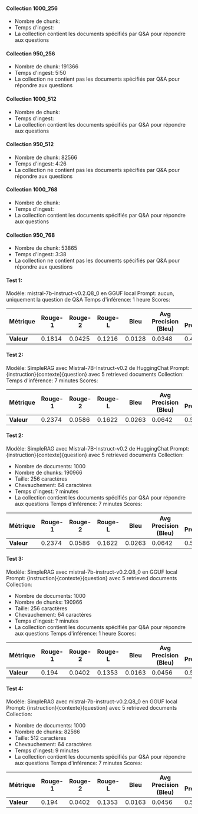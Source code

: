 #### Collection 1000_256
- Nombre de chunk: 
- Temps d'ingest:
- La collection contient les documents spécifiés par Q&A pour répondre aux questions
#### Collection 950_256
- Nombre de chunk: 191366
- Temps d'ingest: 5:50
- La collection ne contient pas les documents spécifiés par Q&A pour répondre aux questions

#### Collection 1000_512
- Nombre de chunk: 
- Temps d'ingest:
- La collection contient les documents spécifiés par Q&A pour répondre aux questions
#### Collection 950_512
- Nombre de chunk: 82566
- Temps d'ingest: 4:26
- La collection ne contient pas les documents spécifiés par Q&A pour répondre aux questions

#### Collection 1000_768
- Nombre de chunk: 
- Temps d'ingest: 
- La collection contient les documents spécifiés par Q&A pour répondre aux questions
#### Collection 950_768
- Nombre de chunk: 53865
- Temps d'ingest: 3:38
- La collection ne contient pas les documents spécifiés par Q&A pour répondre aux questions


#### Test 1: 
Modèle: mistral-7b-instruct-v0.2.Q8_0 en GGUF local
Prompt: aucun, uniquement la question de Q&A
Temps d'inférence: 1 heure
Scores: 

| Métrique          | Rouge-1 | Rouge-2 | Rouge-L | Bleu   | Avg Precision (Bleu) | Avg Precision | Avg Recall | Avg F1 |
|-------------------|---------|---------|---------|--------|----------------------|---------------|------------|--------|
| **Valeur**        | 0.1814  | 0.0425  | 0.1216  | 0.0128 | 0.0348               | 0.4667        | 0.6041     | 0.5241 |



#### Test 2: 
Modèle: SimpleRAG avec Mistral-7B-Instruct-v0.2 de HuggingChat
Prompt: {instruction}{contexte}{question} avec 5 retrieved documents
Collection: 
Temps d'inférence: 7 minutes
Scores:

| Métrique          | Rouge-1 | Rouge-2 | Rouge-L | Bleu   | Avg Precision (Bleu) | Avg Precision | Avg Recall | Avg F1 |
|-------------------|---------|---------|---------|--------|----------------------|---------------|------------|--------|
| **Valeur**        | 0.2374  | 0.0586  | 0.1622  | 0.0263 | 0.0642               | 0.5559        | 0.6204     | 0.5853 | 

#### Test 2: 
Modèle: SimpleRAG avec Mistral-7B-Instruct-v0.2 de HuggingChat
Prompt: {instruction}{contexte}{question} avec 5 retrieved documents
Collection: 
- Nombre de documents: 1000
- Nombre de chunks: 190966
- Taille: 256 caractères
- Chevauchement: 64 caractères
- Temps d'ingest: ? minutes
- La collection contient les documents spécifiés par Q&A pour répondre aux questions
Temps d'inférence: 7 minutes
Scores:

| Métrique          | Rouge-1 | Rouge-2 | Rouge-L | Bleu   | Avg Precision (Bleu) | Avg Precision | Avg Recall | Avg F1 |
|-------------------|---------|---------|---------|--------|----------------------|---------------|------------|--------|
| **Valeur**        | 0.2374  | 0.0586  | 0.1622  | 0.0263 | 0.0642               | 0.5559        | 0.6204     | 0.5853 | 


#### Test 3: 
Modèle: SimpleRAG avec mistral-7b-instruct-v0.2.Q8_0 en GGUF local
Prompt: {instruction}{contexte}{question} avec 5 retrieved documents
Collection: 
- Nombre de documents: 1000
- Nombre de chunks: 190966
- Taille: 256 caractères
- Chevauchement: 64 caractères
- Temps d'ingest: ? minutes
- La collection contient les documents spécifiés par Q&A pour répondre aux questions
Temps d'inférence: 1 heure
Scores:

| Métrique          | Rouge-1 | Rouge-2 | Rouge-L | Bleu   | Avg Precision (Bleu) | Avg Precision | Avg Recall | Avg F1 |
|-------------------|---------|---------|---------|--------|----------------------|---------------|------------|--------|
| **Valeur**        | 0.194   | 0.0402  | 0.1353  | 0.0163 | 0.0456               | 0.5229        | 0.5906     | 0.553  |


#### Test 4: 
Modèle: SimpleRAG avec mistral-7b-instruct-v0.2.Q8_0 en GGUF local
Prompt: {instruction}{contexte}{question} avec 5 retrieved documents
Collection: 
- Nombre de documents: 1000
- Nombre de chunks: 82566
- Taille: 512 caractères
- Chevauchement: 64 caractères
- Temps d'ingest: 9 minutes
- La collection contient les documents spécifiés par Q&A pour répondre aux questions
Temps d'inférence: 7 minutes
Scores:

| Métrique          | Rouge-1 | Rouge-2 | Rouge-L | Bleu   | Avg Precision (Bleu) | Avg Precision | Avg Recall | Avg F1 |
|-------------------|---------|---------|---------|--------|----------------------|---------------|------------|--------|
| **Valeur**        | 0.194   | 0.0402  | 0.1353  | 0.0163 | 0.0456               | 0.5229        | 0.5906     | 0.553  |